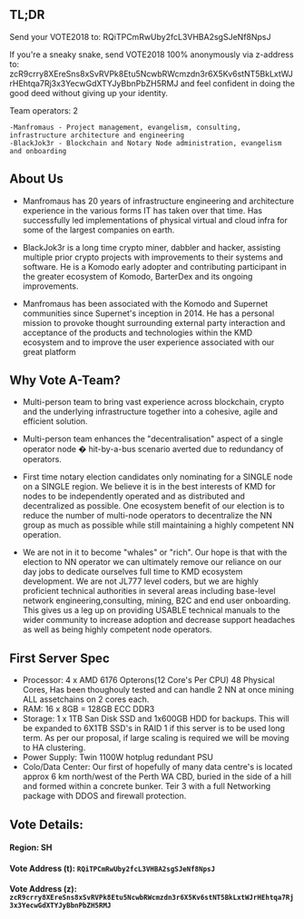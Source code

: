## TL;DR
Send your VOTE2018 to: RQiTPCmRwUby2fcL3VHBA2sgSJeNf8NpsJ

If you're a sneaky snake, send VOTE2018 100% anonymously via z-address to: zcR9crry8XEreSns8xSvRVPk8Etu5NcwbRWcmzdn3r6X5Kv6stNT5BkLxtWJrHEhtqa7Rj3x3YecwGdXTYJyBbnPbZH5RMJ and feel confident in doing the good deed without giving up your identity.

Team operators: 2

	-Manfromaus - Project management, evangelism, consulting, infrastructure architecture and engineering
	-BlackJok3r - Blockchain and Notary Node administration, evangelism and onboarding

## About Us

- Manfromaus has 20 years of infrastructure engineering and architecture experience in the various forms IT has taken over that time. Has successfully led implementations of physical virtual and cloud infra for some of the largest companies on earth.

- BlackJok3r is a long time crypto miner, dabbler and hacker, assisting multiple prior crypto projects with improvements to their systems and software. He is a Komodo early adopter and contributing participant in the greater ecosystem of Komodo, BarterDex and its ongoing improvements.

- Manfromaus has been associated with the Komodo and Supernet communities since Supernet's inception in 2014. He has a personal mission to provoke thought surrounding external party interaction and acceptance of the products and technologies within the KMD ecosystem and to improve the user experience associated with our great platform


## Why Vote A-Team?

- Multi-person team to bring vast experience across blockchain, crypto and the underlying infrastructure together into a cohesive, agile and efficient solution.

- Multi-person team enhances the "decentralisation" aspect of a single operator node � hit-by-a-bus scenario averted due to redundancy of operators.

- First time notary election candidates only nominating for a SINGLE node on a SINGLE region. We believe it is in the best interests of KMD for nodes to be independently operated and as distributed and decentralized as possible. One ecosystem benefit of our election is to reduce the number of multi-node operators to decentralize the NN group as much as possible while still maintaining a highly competent NN operation.

- We are not in it to become "whales" or "rich". Our hope is that with the election to NN operator we can ultimately remove our reliance on our day jobs to dedicate ourselves full time to KMD ecosystem development. We are not JL777 level coders, but we are highly proficient technical authorities in several areas including base-level network engineering,consulting, mining, B2C and end user onboarding. This gives us a leg up on providing USABLE technical manuals to the wider community to increase adoption and decrease support headaches as well as being highly competent node operators.


## First Server Spec

- Processor: 4 x AMD 6176 Opterons(12 Core's Per CPU) 48 Physical Cores, Has been thoughouly tested and can handle 2 NN at once mining ALL assetchains on 2 cores each.
- RAM: 16 x 8GB = 128GB ECC DDR3
- Storage: 1 x 1TB San Disk SSD and 1x600GB HDD for backups. This will be expanded to 6X1TB SSD's in RAID 1 if this server is to be used long term. As per our proposal, if large scaling is required we will be moving to HA clustering.
- Power Supply: Twin 1100W hotplug redundant PSU
- Colo/Data Center: Our first of hopefully of many data centre's is located approx 6 km north/west of the Perth WA CBD, buried in the side of a hill and formed within a concrete bunker. Teir 3 with a full Networking package with DDOS and firewall protection.

## Vote Details:

#### Region: SH
#### Vote Address (t): `RQiTPCmRwUby2fcL3VHBA2sgSJeNf8NpsJ`
#### Vote Address (z): `zcR9crry8XEreSns8xSvRVPk8Etu5NcwbRWcmzdn3r6X5Kv6stNT5BkLxtWJrHEhtqa7Rj3x3YecwGdXTYJyBbnPbZH5RMJ`
